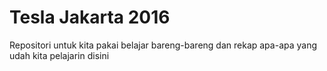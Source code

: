 Tesla Jakarta 2016
=============

Repositori untuk kita pakai belajar bareng-bareng dan rekap apa-apa yang udah kita pelajarin disini


